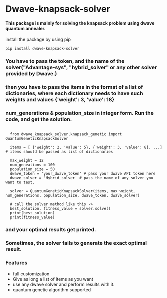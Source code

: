 # Dwave-knapsack-solver




#### This package is mainly for solving the knapsack problem using dwave quantum annealer.

install the package by using pip

```
pip install dwave-knapsack-solver

```

### You have to pass the token, and the name of the solver("Advantage-sys", "hybrid_solver" or any other solver provided by Dwave.)


### then you have to pass the items in the format of a list of dictionaries, where each dictionary needs to have such weights and values {'weight': 3, 'value': 18} 

### num_generations & population_size in integer form. Run the code, and get the solution. 

```

  from dwave_knapsack_solver.knapsack_genetic import QuantumGeneticKnapsackSolver

  items = [ {'weight': 2, 'value': 5}, {'weight': 3, 'value': 8}, ...]    # items should be passed as list of dictionaries

  max_weight = 12
  num_geneations = 100
  population_size = 50
  dwave_token = 'your_dwave_token' # pass your dwave API token here
  dwave_solver = 'Hybrid_solver' # pass the name of any solver you want to test.

  solver = QuantumGeneticKnapsackSolver(items, max_weight, num_generations, population_size, dwave_token, dwave_solver)

  # call the solver method like this ->
  best_solution, fitness_value = solver.solve()
  print(best_solution)
  print(fitness_value)

```

### and your optimal results get printed.


### Sometimes, the solver fails to generate the exact optimal result.


### Features

- full customization
- Give as long a list of items as you want
- use any dwave solver and perform results with it.
- quantum genetic algorithm supported

